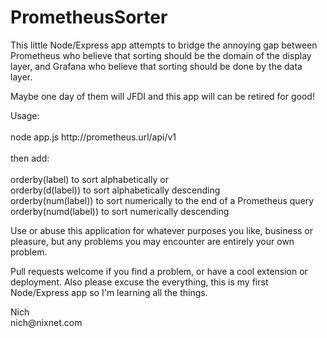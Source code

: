 # PrometheusSorter

<p>This little Node/Express app attempts to bridge the annoying gap
between Prometheus who believe that sorting should be the domain
of the display layer, and Grafana who believe that sorting should
be done by the data layer.</p>

<p>Maybe one day of them will JFDI and this app will can be retired for good!</p>

<p>Usage:<br/>
<br/>
node app.js http://prometheus.url/api/v1<br/>
<br/>
then add:<br/>
<br/>
orderby(label) to sort alphabetically or <br/>
orderby(d(label)) to sort alphabetically descending<br/>
orderby(num(label)) to sort numerically to the end of a Prometheus query<br/>
orderby(numd(label)) to sort numerically descending<br/>
</p>

<p>Use or abuse this application for whatever purposes you like, business or
pleasure, but any problems you may encounter are entirely your own problem.</p>

<p>Pull requests welcome if you find a problem, or have a cool extension or deployment.
Also please excuse the everything, this is my first Node/Express app so I'm learning
all the things.</p>

<p>Nich<br/>
nich@nixnet.com</p>
